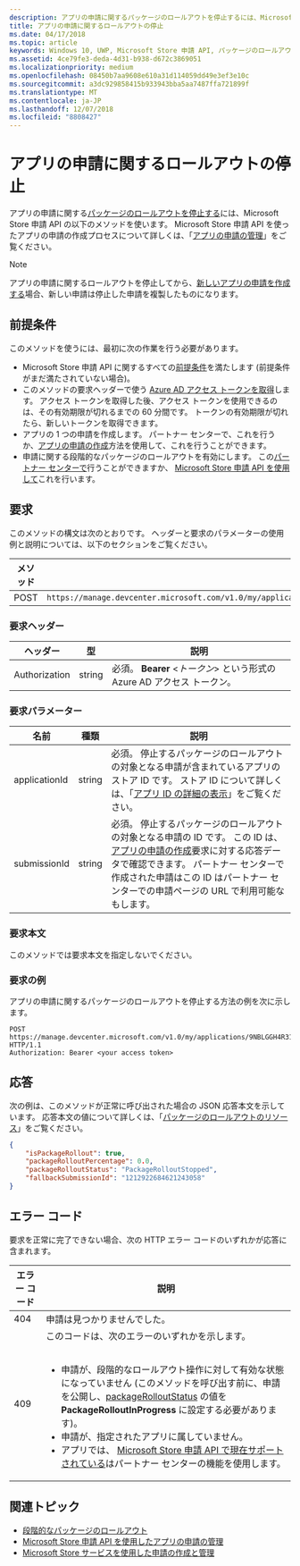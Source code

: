 ```yaml
---
description: アプリの申請に関するパッケージのロールアウトを停止するには、Microsoft Store 申請 API の以下のメソッドを使います。
title: アプリの申請に関するロールアウトの停止
ms.date: 04/17/2018
ms.topic: article
keywords: Windows 10, UWP, Microsoft Store 申請 API, パッケージのロールアウト, アプリの申請, 停止
ms.assetid: 4ce79fe3-deda-4d31-b938-d672c3869051
ms.localizationpriority: medium
ms.openlocfilehash: 08450b7aa9608e610a31d114059dd49e3ef3e10c
ms.sourcegitcommit: a3dc929858415b933943bba5aa7487ffa721899f
ms.translationtype: MT
ms.contentlocale: ja-JP
ms.lasthandoff: 12/07/2018
ms.locfileid: "8808427"
---
```

# <a name="halt-the-rollout-for-an-app-submission"></a>アプリの申請に関するロールアウトの停止


アプリの申請に関する[パッケージのロールアウトを停止する](../publish/gradual-package-rollout.md#completing-the-rollout)には、Microsoft Store 申請 API の以下のメソッドを使います。 Microsoft Store 申請 API を使ったアプリの申請の作成プロセスについて詳しくは、「[アプリの申請の管理](manage-app-submissions.md)」をご覧ください。

> [!NOTE]
> アプリの申請に関するロールアウトを停止してから、[新しいアプリの申請を作成する](create-an-app-submission.md)場合、新しい申請は停止した申請を複製したものになります。


## <a name="prerequisites"></a>前提条件

このメソッドを使うには、最初に次の作業を行う必要があります。

* Microsoft Store 申請 API に関するすべての[前提条件](create-and-manage-submissions-using-windows-store-services.md#prerequisites)を満たします (前提条件がまだ満たされていない場合)。
* このメソッドの要求ヘッダーで使う [Azure AD アクセス トークンを取得](create-and-manage-submissions-using-windows-store-services.md#obtain-an-azure-ad-access-token)します。 アクセス トークンを取得した後、アクセス トークンを使用できるのは、その有効期限が切れるまでの 60 分間です。 トークンの有効期限が切れたら、新しいトークンを取得できます。
* アプリの 1 つの申請を作成します。 パートナー センターで、これを行うか、[アプリの申請の作成](create-an-app-submission.md)方法を使用して、これを行うことができます。
* 申請に関する段階的なパッケージのロールアウトを有効にします。 この[パートナー センターで](../publish/gradual-package-rollout.md)行うことができますか、 [Microsoft Store 申請 API を使用して](manage-app-submissions.md#manage-gradual-package-rollout)これを行います。

## <a name="request"></a>要求

このメソッドの構文は次のとおりです。 ヘッダーと要求のパラメーターの使用例と説明については、以下のセクションをご覧ください。

| メソッド | 要求 URI                                                      |
|--------|------------------------------------------------------------------|
| POST   | ```https://manage.devcenter.microsoft.com/v1.0/my/applications/{applicationId}/submissions/{submissionId}/haltpackagerollout``` |


### <a name="request-header"></a>要求ヘッダー

| ヘッダー        | 型   | 説明                                                                 |
|---------------|--------|-----------------------------------------------------------------------------|
| Authorization | string | 必須。 **Bearer** &lt;*トークン*&gt; という形式の Azure AD アクセス トークン。 |


### <a name="request-parameters"></a>要求パラメーター

| 名前        | 種類   | 説明                                                                 |
|---------------|--------|-----------------------------------------------------------------------------|
| applicationId | string | 必須。 停止するパッケージのロールアウトの対象となる申請が含まれているアプリのストア ID です。 ストア ID について詳しくは、「[アプリ ID の詳細の表示](https://msdn.microsoft.com/windows/uwp/publish/view-app-identity-details)」をご覧ください。  |
| submissionId | string | 必須。 停止するパッケージのロールアウトの対象となる申請の ID です。 この ID は、[アプリの申請の作成](create-an-app-submission.md)要求に対する応答データで確認できます。 パートナー センターで作成された申請はこの ID はパートナー センターでの申請ページの URL で利用可能なもします。  |


### <a name="request-body"></a>要求本文

このメソッドでは要求本文を指定しないでください。

### <a name="request-example"></a>要求の例

アプリの申請に関するパッケージのロールアウトを停止する方法の例を次に示します。

```
POST https://manage.devcenter.microsoft.com/v1.0/my/applications/9NBLGGH4R315/submissions/1152921504621243680/haltpackagerollout HTTP/1.1
Authorization: Bearer <your access token>
```

## <a name="response"></a>応答

次の例は、このメソッドが正常に呼び出された場合の JSON 応答本文を示しています。 応答本文の値について詳しくは、「[パッケージのロールアウトのリソース](manage-app-submissions.md#package-rollout-object)」をご覧ください。

```json
{
    "isPackageRollout": true,
    "packageRolloutPercentage": 0.0,
    "packageRolloutStatus": "PackageRolloutStopped",
    "fallbackSubmissionId": "1212922684621243058"
}
```

## <a name="error-codes"></a>エラー コード

要求を正常に完了できない場合、次の HTTP エラー コードのいずれかが応答に含まれます。

| エラー コード |  説明   |
|--------|------------------|
| 404  | 申請は見つかりませんでした。 |
| 409  | このコードは、次のエラーのいずれかを示します。<br/><br/><ul><li>申請が、段階的なロールアウト操作に対して有効な状態になっていません (このメソッドを呼び出す前に、申請を公開し、[packageRolloutStatus](manage-app-submissions.md#package-rollout-object) の値を **PackageRolloutInProgress** に設定する必要があります)。</li><li>申請が、指定されたアプリに属していません。</li><li>アプリでは、 [Microsoft Store 申請 API で現在サポートされている](create-and-manage-submissions-using-windows-store-services.md#not_supported)はパートナー センターの機能を使用します。</li></ul> |   


## <a name="related-topics"></a>関連トピック

* [段階的なパッケージのロールアウト](../publish/gradual-package-rollout.md)
* [Microsoft Store 申請 API を使用したアプリの申請の管理](manage-app-submissions.md)
* [Microsoft Store サービスを使用した申請の作成と管理](create-and-manage-submissions-using-windows-store-services.md)
